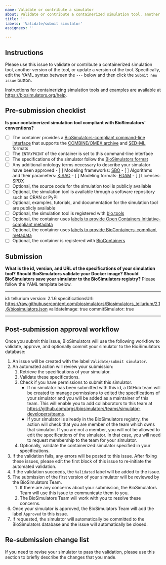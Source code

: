```yaml
---
name: Validate or contribute a simulator
about: Validate or contribute a containerized simulation tool, another version of the tool, or update a version of the tool.
title: ''
labels: 'Validate/submit simulator'
assignees: ''

---
```


## Instructions

Please use this issue to validate or contribute a containerized simulation tool, another version of the tool, or update a version of the tool. Specifically, edit the YAML syntax between the `---` below and then click the `Submit new issue` button.

Instructions for containerizing simulation tools and examples are available at https://biosimulators.org/help.

## Pre-submission checklist

**Is your containerized simulation tool compliant with BioSimulators' conventions?**

- [ ] The container provides a [BioSimulators-compliant command-line interface](https://biosimulators.org/help) that supports the [COMBINE/OMEX archive](https://combinearchive.org/) and [SED-ML](https://sed-ml.org) formats
- [ ] The `ENTRYPOINT` of the container is set to this command-line interface
- [ ] The specifications of the simulator follow the [BioSimulators format](https://api.biosimulators.org)
- [ ] Any additional ontology terms necessary to describe your simulator have been approved
      - [ ] Modeling frameworks: [SBO](https://sourceforge.net/p/sbo/term-request/)
      - [ ] Algorithms and their parameters: [KiSAO](https://sourceforge.net/p/kisao/feature-requests/new/)
      - [ ] Modeling formats: [EDAM](https://github.com/edamontology/edamontology/issues/new/choose)
      - [ ] Licenses: [SPDX](https://tools.spdx.org/app/submit_new_license/)
- [ ] Optional, the source code for the simulation tool is publicly available
- [ ] Optional, the simulation tool is available through a software repository such as CRAN or PyPI
- [ ] Optional, examples, tutorials, and documentation for the simulation tool are publicly available
- [ ] Optional, the simulation tool is registered with [bio.tools](https://bio.tools/)
- [ ] Optional, the container uses [labels to provide Open Containers Initiative-compliant metadata](https://biosimulators.org/help)
- [ ] Optional, the container uses [labels to provide BioContainers-compliant metadata](https://biosimulators.org/help)
- [ ] Optional, the container is registered with [BioContainers](https://biocontainers.pro/)

## Submission

**What is the id, version, and URL of the specifications of your simulation tool? Should BioSimulators validate your Docker image? Should BioSimulators save your simulator to the BioSimulators registry?**
Please follow the YAML template below.

---
id: tellurium
version: 2.1.6
specificationsUrl: https://raw.githubusercontent.com/biosimulators/Biosimulators_tellurium/2.1.6/biosimulators.json
validateImage: true
commitSimulator: true

---

## Post-submission approval workflow

Once you submit this issue, BioSimulators will use the following workflow to validate, approve, and optionally commit your simulator to the BioSimulators database:

1. An issue will be created with the label `Validate/submit simulator`.
2. An automated action will review your submission:
   1. Retrieve the specifications of your simulator.
   2. Validate these specifications.
   3. Check if you have permissions to submit this simulator.
      - If no simulator has been submitted with this id, a GitHub team will be created to manage permissions to edited the specifications of your simulator and you will be added as a maintainer of this team. This will enable you to add collaborators to this team at https://github.com/orgs/biosimulators/teams/simulator-developers/teams.
      - If your simulator is already in the BioSimulators registry, the action will check that you are member of the team which owns that simulator. If you are not a member, you will not be allowed to edit the specifications of the simulator. In that case, you will need to request membership to the team for your simulator.
   4. Optionally, validate the containerized simulator specified in your specifications.
3. If the validation fails, any errors will be posted to this issue. After fixing these issues, please edit the first block of this issue to re-initiate the automated validation.
4. If the validation succeeds, the `Validated` label will be added to the issue.
5. The submission of the first version of your simulator will be reviewed by the BioSimulators Team.
   1. If there are any concerns about your submission, the BioSimulators Team will use this issue to communicate them to you.
   2. The BioSimulators Team will work with you to resolve these concerns.
6. Once your simulator is approved, the BioSimulators Team will add the label `Approved` to this issue. 
7. If requested, the simulator will automatically be committed to the BioSimulators database and the issue will automatically be closed.


## Re-submission change list

If you need to revise your simulator to pass the validation, please use this section to briefly describe the changes that you made.
